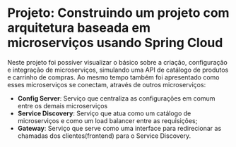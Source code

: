 # Projeto: Construindo um projeto com arquitetura baseada em microserviços usando Spring Cloud

Neste projeto foi possíver visualizar o básico sobre a criação, configuração e integração de microserviços, simulando uma API de catálogo de produtos e carrinho de compras. Ao mesmo tempo também  foi apresentado como esses microserviços se conectam, através de outros microserviços:

- **Config Server**: Serviço que centraliza as configurações em comum entre os demais microserviços
- **Service Discovery**: Serviço que atua como um catálogo de microserviços e como um load balancer entre as requisições;
- **Gateway**: Serviço que serve como uma interface para redirecionar as chamadas dos clientes(frontend) para o Service Discovery.

